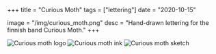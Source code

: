 +++
title = "Curious Moth"
tags = ["lettering"]
date = "2020-10-15"

image = "/img/curious_moth.png"
desc = "Hand-drawn lettering for the finnish band Curious Moth."
+++

![Curious moth logo](/img/curious_moth.png "Curious moth logo")
![Curious moth ink](/img/curious-moth-ink.jpeg "Inked logo")
![Curious moth sketch](/img/curious-moth-sketch.jpeg "initial sketch")
